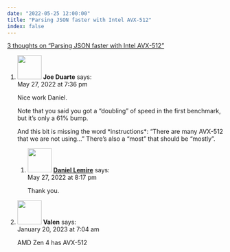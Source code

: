 ```yaml
---
date: "2022-05-25 12:00:00"
title: "Parsing JSON faster with Intel AVX-512"
index: false
---
```


[3 thoughts on &ldquo;Parsing JSON faster with Intel AVX-512&rdquo;](/lemire/blog/2022/05-25-parsing-json-faster-with-intel-avx-512)

<ol class="comment-list">
<li id="comment-634491" class="comment even thread-even depth-1 parent">
<div class="comment-author vcard">
<img alt src="https://secure.gravatar.com/avatar/46a12c8cf24f9d7f8ad7a1ef3ee5a010?s=56&#038;d=mm&#038;r=g" srcset="https://secure.gravatar.com/avatar/46a12c8cf24f9d7f8ad7a1ef3ee5a010?s=112&#038;d=mm&#038;r=g 2x" class="avatar avatar-56 photo" height="56" width="56" decoding="async" /> <b class="fn">Joe Duarte</b> <span class="says">says:</span> </div>
<div class="comment-metadata"><time datetime="2022-05-27T19:36:08+00:00">May 27, 2022 at 7:36 pm</time></a> </div>
<div class="comment-content">
<p>Nice work Daniel.</p>
<p>Note that you said you got a &ldquo;doubling&rdquo; of speed in the first benchmark, but it&rsquo;s only a 61% bump.</p>
<p>And this bit is missing the word *instructions*: &ldquo;There are many AVX-512 that we are not using&#8230;&rdquo; There&rsquo;s also a &ldquo;most&rdquo; that should be &ldquo;mostly&rdquo;.</p>
</div>
<ol class="children">
<li id="comment-634492" class="comment byuser comment-author-lemire bypostauthor odd alt depth-2">
<div class="comment-author vcard">
<img alt src="https://secure.gravatar.com/avatar/2ca999bef9535950f5b84281a4dab006?s=56&#038;d=mm&#038;r=g" srcset="https://secure.gravatar.com/avatar/2ca999bef9535950f5b84281a4dab006?s=112&#038;d=mm&#038;r=g 2x" class="avatar avatar-56 photo" height="56" width="56" decoding="async" /> <b class="fn"><a href="https://lemire.me/en/" class="url" rel="ugc">Daniel Lemire</a></b> <span class="says">says:</span> </div>
<div class="comment-metadata"><time datetime="2022-05-27T20:17:38+00:00">May 27, 2022 at 8:17 pm</time></a> </div>
<div class="comment-content">
<p>Thank you.</p>
</div>
</li>
</ol>
</li>
<li id="comment-648998" class="comment even thread-odd thread-alt depth-1">
<div class="comment-author vcard">
<img alt src="https://secure.gravatar.com/avatar/fd27818d065c145d2b963c0fad9b6db7?s=56&#038;d=mm&#038;r=g" srcset="https://secure.gravatar.com/avatar/fd27818d065c145d2b963c0fad9b6db7?s=112&#038;d=mm&#038;r=g 2x" class="avatar avatar-56 photo" height="56" width="56" loading="lazy" decoding="async" /> <b class="fn">Valen</b> <span class="says">says:</span> </div>
<div class="comment-metadata"><time datetime="2023-01-20T07:04:48+00:00">January 20, 2023 at 7:04 am</time></a> </div>
<div class="comment-content">
<p>AMD Zen 4 has AVX-512</p>
</div>
</li>
</ol>
